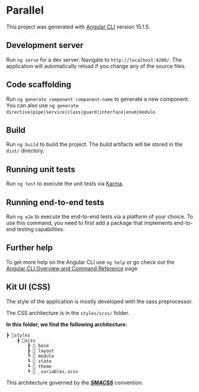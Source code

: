 # Parallel

This project was generated with [Angular CLI](https://github.com/angular/angular-cli) version 15.1.5.

## Development server

Run `ng serve` for a dev server. Navigate to `http://localhost:4200/`. The application will automatically reload if you change any of the source files.

## Code scaffolding

Run `ng generate component component-name` to generate a new component. You can also use `ng generate directive|pipe|service|class|guard|interface|enum|module`.

## Build

Run `ng build` to build the project. The build artifacts will be stored in the `dist/` directory.

## Running unit tests

Run `ng test` to execute the unit tests via [Karma](https://karma-runner.github.io).

## Running end-to-end tests

Run `ng e2e` to execute the end-to-end tests via a platform of your choice. To use this command, you need to first add a package that implements end-to-end testing capabilities.

## Further help

To get more help on the Angular CLI use `ng help` or go check out the [Angular CLI Overview and Command Reference](https://angular.io/cli) page.


## Kit UI (CSS)

The style of the application is mostly developed with the sass preprocessor.

The CSS architecture is in the `styles/scss/` folder.

**In this folder, we find the following architecture:**

```
┣ 📂styles 
    ┣ 📂scss 
        ┣ 📂 base
        ┣ 📂 layout
        ┗ 📂 module
        ┗ 📂 state
        ┗ 📂 theme
        ┗ 📜 _variables.scss
```

This architecture governed by the **_[SMACSS](http://smacss.com/)_** convention.

